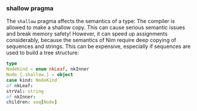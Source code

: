 ### shallow pragma

The `shallow` pragma affects the semantics of a type: The compiler is
allowed to make a shallow copy. This can cause serious semantic issues
and break memory safety! However, it can speed up assignments
considerably, because the semantics of Nim require deep copying of
sequences and strings. This can be expensive, especially if sequences
are used to build a tree structure:

```nim
type
NodeKind = enum nkLeaf, nkInner
Node {.shallow.} = object
case kind: NodeKind
of nkLeaf:
strVal: string
of nkInner:
children: seq[Node]
```

